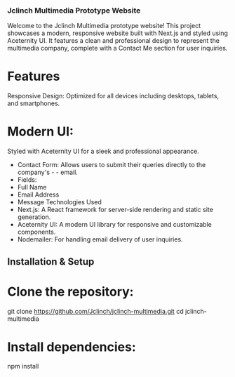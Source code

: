 ### Jclinch Multimedia Prototype Website
Welcome to the Jclinch Multimedia prototype website! This project showcases a modern, responsive website built with Next.js and styled using Aceternity UI. It features a clean and professional design to represent the multimedia company, complete with a Contact Me section for user inquiries.

# Features
Responsive Design: Optimized for all devices including desktops, tablets, and smartphones.
# Modern UI: 
Styled with Aceternity UI for a sleek and professional appearance.
- Contact Form: Allows users to submit their queries directly to the company's -  - email.
- Fields:
- Full Name
- Email Address
- Message
Technologies Used
- Next.js: A React framework for server-side rendering and static site generation.
- Aceternity UI: A modern UI library for responsive and customizable components.
- Nodemailer: For handling email delivery of user inquiries.
## Installation & Setup
# Clone the repository:
git clone https://github.com/Jclinch/jclinch-multimedia.git
cd jclinch-multimedia
# Install dependencies:
npm install
